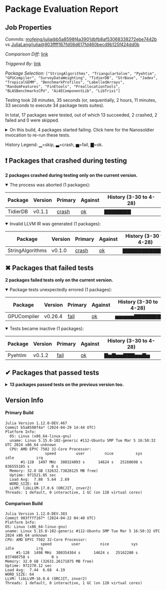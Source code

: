 # Package Evaluation Report

## Job Properties

*Commits:* [mofeing/julia@b5a8598f4a3901dbfb8af53068338272ebe7442b](https://github.com/mofeing/julia/commit/b5a8598f4a3901dbfb8af53068338272ebe7442b) vs [JuliaLang/julia@903ffff167fd08d617fd460becd9b125f424dd0b](https://github.com/JuliaLang/julia/commit/903ffff167fd08d617fd460becd9b125f424dd0b)

*Comparison Diff:* [link](https://github.com/JuliaLang/julia/compare/903ffff167fd08d617fd460becd9b125f424dd0b...mofeing/julia:b5a8598f4a3901dbfb8af53068338272ebe7442b)

*Triggered By:* [link](https://github.com/JuliaLang/julia/pull/53070#issuecomment-2083039384)

*Package Selection:* `["StringAlgorithms", "TriangularSolve", "Pyehtim", "GPUCompiler", "SurveyDataWeighting", "TidierDB", "StrBase", "Jadex", "TropicalGEMM", "BenchmarkProfiles", "LabelledArrays", "RandomFeatures", "FinEtools", "PreallocationTools", "BLASBenchmarksCPU", "Ai4EComponentLib", "LibTrixi"]`

Testing took 28 minutes, 35 seconds (or, sequentially, 2 hours, 11 minutes, 33 seconds to execute 34 package tests suites).

In total, 17 packages were tested, out of which 13 succeeded, 2 crashed, 2 failed and 0 were skipped.


<details><summary>On this build, 4 packages started failing. Click here for the Nanosoldier invocation to re-run these tests.</summary>
<p>

```
@nanosoldier `runtests(["StringAlgorithms", "Pyehtim", "GPUCompiler", "TidierDB"])`
```

</p>
</details>


History Legend: ▁=skip, ▃=crash, ▅=fail, ▇=ok.

## ❗ Packages that crashed during testing

**2 packages crashed during testing only on the current version.**

<details open><summary>The process was aborted (1 packages):</summary>
<p>


| Package | Version | Primary | Against | History (3-30 to 4-28) |
| ------- | ------- | ------- | ------- | ------- |
| TidierDB | v0.1.1 | [crash](https://s3.amazonaws.com/julialang-reports/nanosoldier/pkgeval/by_hash/b5a8598_vs_903ffff/TidierDB.primary.log) | [ok](https://s3.amazonaws.com/julialang-reports/nanosoldier/pkgeval/by_hash/b5a8598_vs_903ffff/TidierDB.against.log) | <span class="history">▇▇▇▇▇▇▇</span> |

</p>
</details>

<details open><summary>Invalid LLVM IR was generated (1 packages):</summary>
<p>


| Package | Version | Primary | Against | History (3-30 to 4-28) |
| ------- | ------- | ------- | ------- | ------- |
| StringAlgorithms | v0.1.0 | [crash](https://s3.amazonaws.com/julialang-reports/nanosoldier/pkgeval/by_hash/b5a8598_vs_903ffff/StringAlgorithms.primary.log) | [ok](https://s3.amazonaws.com/julialang-reports/nanosoldier/pkgeval/by_hash/b5a8598_vs_903ffff/StringAlgorithms.against.log) | <span class="history">▇▇▇▇▇▇▇▇▇▇▇▇</span> |

</p>
</details>


## ✖ Packages that failed tests

**2 packages failed tests only on the current version.**

<details open><summary>Package tests unexpectedly errored (1 packages):</summary>
<p>


| Package | Version | Primary | Against | History (3-30 to 4-28) |
| ------- | ------- | ------- | ------- | ------- |
| GPUCompiler | v0.26.4 | [fail](https://s3.amazonaws.com/julialang-reports/nanosoldier/pkgeval/by_hash/b5a8598_vs_903ffff/GPUCompiler.primary.log) | [ok](https://s3.amazonaws.com/julialang-reports/nanosoldier/pkgeval/by_hash/b5a8598_vs_903ffff/GPUCompiler.against.log) | <span class="history">▅▅▅▅▅▇▇▇▇▇▇▇</span> |

</p>
</details>

<details open><summary>Tests became inactive (1 packages):</summary>
<p>


| Package | Version | Primary | Against | History (3-30 to 4-28) |
| ------- | ------- | ------- | ------- | ------- |
| Pyehtim | v0.1.2 | [fail](https://s3.amazonaws.com/julialang-reports/nanosoldier/pkgeval/by_hash/b5a8598_vs_903ffff/Pyehtim.primary.log) | [ok](https://s3.amazonaws.com/julialang-reports/nanosoldier/pkgeval/by_hash/b5a8598_vs_903ffff/Pyehtim.against.log) | <span class="history">▇▅▇▅▅▇▇▇▅▅▇▅</span> |

</p>
</details>


## ✔ Packages that passed tests

<details><summary><strong>13 packages passed tests on the previous version too.</strong></summary>
<p>

| Package | History (3-30 to 4-28) |
| ------- | ------- |
| [PreallocationTools v0.4.21](https://s3.amazonaws.com/julialang-reports/nanosoldier/pkgeval/by_hash/b5a8598_vs_903ffff/PreallocationTools.primary.log) | <span class="history">▇▇▇▇▇▇▇▇▇▇▅▇</span> |
| [TriangularSolve v0.2.0](https://s3.amazonaws.com/julialang-reports/nanosoldier/pkgeval/by_hash/b5a8598_vs_903ffff/TriangularSolve.primary.log) | <span class="history">▇▇▇▇▇▇▇▇▇▇▇▇</span> |
| [LabelledArrays v1.15.1](https://s3.amazonaws.com/julialang-reports/nanosoldier/pkgeval/by_hash/b5a8598_vs_903ffff/LabelledArrays.primary.log) | <span class="history">▇▇▇▇▇▇▇▇▇▇▇▇</span> |
| [FinEtools v8.0.15](https://s3.amazonaws.com/julialang-reports/nanosoldier/pkgeval/by_hash/b5a8598_vs_903ffff/FinEtools.primary.log) | <span class="history">▇▇▇▇▇▇▇▇▇▇▇▇</span> |
| [StrBase v1.1.5](https://s3.amazonaws.com/julialang-reports/nanosoldier/pkgeval/by_hash/b5a8598_vs_903ffff/StrBase.primary.log) | <span class="history">▇▇▇▇▇▇▇▇▇▇▇▇</span> |
| [BenchmarkProfiles v0.4.5](https://s3.amazonaws.com/julialang-reports/nanosoldier/pkgeval/by_hash/b5a8598_vs_903ffff/BenchmarkProfiles.primary.log) | <span class="history">▅▅▇▅▅▇▅▇▅▇▅▅</span> |
| [RandomFeatures v0.3.3](https://s3.amazonaws.com/julialang-reports/nanosoldier/pkgeval/by_hash/b5a8598_vs_903ffff/RandomFeatures.primary.log) | <span class="history">▇▇▇▇▇▇▇▇▇▇▇▇</span> |
| [SurveyDataWeighting v1.0.4](https://s3.amazonaws.com/julialang-reports/nanosoldier/pkgeval/by_hash/b5a8598_vs_903ffff/SurveyDataWeighting.primary.log) | <span class="history">▇▇▇▇▇▇▇▇▇▇▇▇</span> |
| [Jadex v0.3.3](https://s3.amazonaws.com/julialang-reports/nanosoldier/pkgeval/by_hash/b5a8598_vs_903ffff/Jadex.primary.log) | <span class="history">▇▇▇▅▅▇▇▇▇▇▇▇</span> |
| [TropicalGEMM v0.2.0](https://s3.amazonaws.com/julialang-reports/nanosoldier/pkgeval/by_hash/b5a8598_vs_903ffff/TropicalGEMM.primary.log) | <span class="history">▇▇▇▇▇▇▇▇▇▇▇▇</span> |
| [LibTrixi v0.1.5](https://s3.amazonaws.com/julialang-reports/nanosoldier/pkgeval/by_hash/b5a8598_vs_903ffff/LibTrixi.primary.log) | <span class="history">▇▇▇▇▇▇▇▇▇▅▇▇</span> |
| [BLASBenchmarksCPU v0.3.7](https://s3.amazonaws.com/julialang-reports/nanosoldier/pkgeval/by_hash/b5a8598_vs_903ffff/BLASBenchmarksCPU.primary.log) | <span class="history">▇▇▇▇▇▇▇▇▇▇▇▇</span> |
| [Ai4EComponentLib v0.10.3](https://s3.amazonaws.com/julialang-reports/nanosoldier/pkgeval/by_hash/b5a8598_vs_903ffff/Ai4EComponentLib.primary.log) | <span class="history">▇▇▇▇▇▇▇▇▇▇▇▇</span> |

</p>
</details>


## Version Info

#### Primary Build

```
Julia Version 1.12.0-DEV.467
Commit b5a8598f4a* (2024-04-29 14:44 UTC)
Platform Info:
  OS: Linux (x86_64-linux-gnu)
  uname: Linux 5.15.0-102-generic #112-Ubuntu SMP Tue Mar 5 16:50:32 UTC 2024 x86_64 unknown
  CPU: AMD EPYC 7502 32-Core Processor: 
                  speed         user         nice          sys         idle          irq
       #1-128  1497 MHz  380324093 s      14624 s   25160698 s  836555185 s          0 s
  Memory: 32.0 GB (32632.73828125 MB free)
  Uptime: 971521.85 sec
  Load Avg:  7.88  5.64  2.69
  WORD_SIZE: 64
  LLVM: libLLVM-17.0.6 (ORCJIT, znver2)
Threads: 1 default, 0 interactive, 1 GC (on 128 virtual cores)

```

  #### Comparison Build

  ```
Julia Version 1.12.0-DEV.383
Commit 903ffff167* (2024-04-22 04:40 UTC)
Platform Info:
  OS: Linux (x86_64-linux-gnu)
  uname: Linux 5.15.0-102-generic #112-Ubuntu SMP Tue Mar 5 16:50:32 UTC 2024 x86_64 unknown
  CPU: AMD EPYC 7502 32-Core Processor: 
                  speed         user         nice          sys         idle          irq
       #1-128  1498 MHz  380354364 s      14624 s   25162280 s  837480758 s          0 s
  Memory: 32.0 GB (32631.26171875 MB free)
  Uptime: 972270.12 sec
  Load Avg:  7.44  6.68  4.19
  WORD_SIZE: 64
  LLVM: libLLVM-16.0.6 (ORCJIT, znver2)
Threads: 1 default, 0 interactive, 1 GC (on 128 virtual cores)

  ```
  <!-- Generated on 2024-04-29T12:22:02.389 -->
